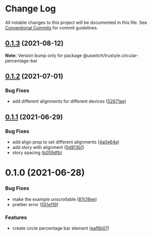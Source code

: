 # Change Log

All notable changes to this project will be documented in this file.
See [Conventional Commits](https://conventionalcommits.org) for commit guidelines.

## [0.1.3](https://github.com/uswitch/trustyle/compare/@uswitch/trustyle.circular-percentage-bar@0.1.2...@uswitch/trustyle.circular-percentage-bar@0.1.3) (2021-08-12)

**Note:** Version bump only for package @uswitch/trustyle.circular-percentage-bar





## [0.1.2](https://github.com/uswitch/trustyle/compare/@uswitch/trustyle.circular-percentage-bar@0.1.1...@uswitch/trustyle.circular-percentage-bar@0.1.2) (2021-07-01)


### Bug Fixes

* add different alignments for different devices ([52671ae](https://github.com/uswitch/trustyle/commit/52671ae))





## [0.1.1](https://github.com/uswitch/trustyle/compare/@uswitch/trustyle.circular-percentage-bar@0.1.0...@uswitch/trustyle.circular-percentage-bar@0.1.1) (2021-06-29)


### Bug Fixes

* add align prop to set different alignments ([4a0e64e](https://github.com/uswitch/trustyle/commit/4a0e64e))
* add story with alignment ([0d813b1](https://github.com/uswitch/trustyle/commit/0d813b1))
* story spacing ([b059dfb](https://github.com/uswitch/trustyle/commit/b059dfb))





# 0.1.0 (2021-06-28)


### Bug Fixes

* make the example unscrollable ([87c18ee](https://github.com/uswitch/trustyle/commit/87c18ee))
* prettier error ([551e119](https://github.com/uswitch/trustyle/commit/551e119))


### Features

* create circle percentage bar element ([eaf6b07](https://github.com/uswitch/trustyle/commit/eaf6b07))
